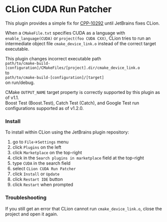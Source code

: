 # CLion CUDA Run Patcher

This plugin provides a simple fix for [CPP-10292](https://youtrack.jetbrains.com/issue/CPP-10292) until JetBrains fixes CLion.

When a `CMakeFile.txt` specifies CUDA as a language with `enable_language(CUDA)` or `project(foo CUDA CXX)`, CLion tries to run an intermediate object file `cmake_device_link.o` instead of the correct target executable.

This plugin changes incorrect executable path  
`path/to/cmake-build-[configuration]/CMakeFiles/[project].dir/cmake_device_link.o`  
to  
`path/to/cmake-build-[configuration]/[target]`  
on run/debug.

CMake `OUTPUT_NAME` target property is correctly supported by this plugin as of v1.1.  
Boost Test (Boost.Test), Catch Test (Catch), and Google Test run configurations supported as of v1.2.0.

### Install

To install within CLion using the JetBrains plugin repository:
1. go to `File`->`Settings` menu
1. click `Plugins` on the left
1. click `Marketplace` on the top-right
1. click in the `Search plugins in marketplace` field at the top-right
1. type `CUDA` in the search field
1. select `CLion CUDA Run Patcher`
1. click `Install` or `Update`
1. click `Restart IDE` button
1. click `Restart` when prompted

### Troubleshooting

If you still get an error that CLion cannot run `cmake_device_link.o`, close the project and open it again.
